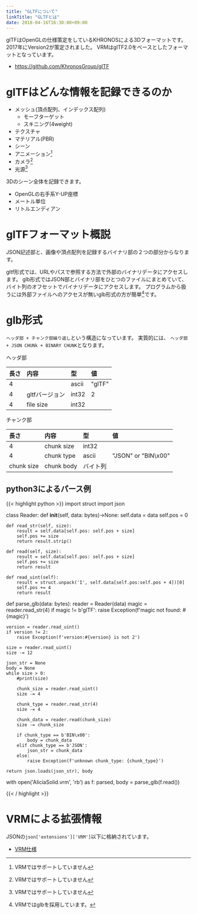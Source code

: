 ```yaml
---
title: "GLTFについて"
linkTitle: "GLTFとは"
date: 2018-04-16T16:30:00+09:00
---
```


glTFはOpenGLの仕様策定をしているKHRONOSによる3Dフォーマットです。2017年にVersion2が策定されました。
VRMはglTF2.0をベースとしたフォーマットとなっています。

* https://github.com/KhronosGroup/glTF

# glTFはどんな情報を記録できるのか

* メッシュ(頂点配列、インデックス配列)
    * モーフターゲット
    * スキニング(4weight)
* テクスチャ
* マテリアル(PBR)
* シーン
* アニメーション[^vrm_not_supported]
* カメラ[^vrm_not_supported]
* 光源[^vrm_not_supported]

3Dのシーン全体を記録できます。

* OpenGLの右手系Y-UP座標
* メートル単位
* リトルエンディアン

[^vrm_not_supported]: VRMではサポートしていません

# glTFフォーマット概説

JSON記述部と、画像や頂点配列を記録するバイナリ部の２つの部分からなります。

gltf形式では、URLやパスで参照する方法で外部のバイナリデータにアクセスします。
glb形式ではJSON部とバイナリ部をひとつのファイルにまとめていて、バイト列のオフセットでバイナリデータにアクセスします。
プログラムから扱うには外部ファイルへのアクセスが無いglb形式の方が簡単[^VRM_glb]です。

[^VRM_glb]: VRMではglbを採用しています。

# glb形式

``ヘッダ部 + チャンク部繰り返し``という構造になっています。
実質的には、
``ヘッダ部 + JSON CHUNk + BINARY CHUNK``となります。

ヘッダ部

|長さ|内容          |型   |値|
|:---|:------------|:----|:-----|
|4   |             |ascii|"glTF"|
|4   |gltfバージョン|int32|2|
|4   |file size    |int32| |

チャンク部

|長さ      |内容       |型   |値|
|:---------|:---------|:----|:-----|
|4         |chunk size|int32||
|4         |chunk type|ascii|"JSON" or "BIN\x00"|
|chunk size|chunk body|バイト列||

## python3によるパース例

{{< highlight python >}}
import struct
import json

class Reader:
    def __init__(self, data: bytes)->None:
        self.data = data
        self.pos = 0

    def read_str(self, size):
        result = self.data[self.pos: self.pos + size]
        self.pos += size
        return result.strip()

    def read(self, size):
        result = self.data[self.pos: self.pos + size]
        self.pos += size
        return result

    def read_uint(self):
        result = struct.unpack('I', self.data[self.pos:self.pos + 4])[0]
        self.pos += 4
        return result


def parse_glb(data: bytes):
    reader = Reader(data)
    magic = reader.read_str(4)
    if  magic != b'glTF':
        raise Exception(f'magic not found: #{magic}')

    version = reader.read_uint()
    if version != 2:
        raise Exception(f'version:#{version} is not 2')

    size = reader.read_uint()
    size -= 12

    json_str = None
    body = None
    while size > 0:
        #print(size)

        chunk_size = reader.read_uint()
        size -= 4

        chunk_type = reader.read_str(4)
        size -= 4

        chunk_data = reader.read(chunk_size)
        size -= chunk_size

        if chunk_type == b'BIN\x00':
            body = chunk_data
        elif chunk_type == b'JSON':
            json_str = chunk_data
        else:
            raise Exception(f'unknown chunk_type: {chunk_type}')

    return json.loads(json_str), body


with open('AliciaSolid.vrm', 'rb') as f:
    parsed, body = parse_glb(f.read())

{{< / highlight >}}

# VRMによる拡張情報

JSONの``json['extensions']['VRM']``以下に格納されています。

* [VRM仕様](../vrm_spec/)
